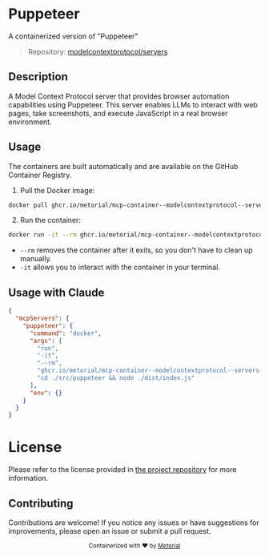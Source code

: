 
# Puppeteer

A containerized version of "Puppeteer"

> Repository: [modelcontextprotocol/servers](https://github.com/modelcontextprotocol/servers)

## Description

A Model Context Protocol server that provides browser automation capabilities using Puppeteer. This server enables LLMs to interact with web pages, take screenshots, and execute JavaScript in a real browser environment.


## Usage

The containers are built automatically and are available on the GitHub Container Registry.

1. Pull the Docker image:

```bash
docker pull ghcr.io/metorial/mcp-container--modelcontextprotocol--servers--puppeteer
```

2. Run the container:

```bash
docker run -it --rm ghcr.io/metorial/mcp-container--modelcontextprotocol--servers--puppeteer 
```

- `--rm` removes the container after it exits, so you don't have to clean up manually.
- `-it` allows you to interact with the container in your terminal.



## Usage with Claude

```json
{
  "mcpServers": {
    "puppeteer": {
      "command": "docker",
      "args": [
        "run",
        "-it",
        "--rm",
        "ghcr.io/metorial/mcp-container--modelcontextprotocol--servers--puppeteer",
        "cd ./src/puppeteer && node ./dist/index.js"
      ],
      "env": {}
    }
  }
}
```

# License

Please refer to the license provided in [the project repository](https://github.com/modelcontextprotocol/servers) for more information.

## Contributing

Contributions are welcome! If you notice any issues or have suggestions for improvements, please open an issue or submit a pull request.

<div align="center">
  <sub>Containerized with ❤️ by <a href="https://metorial.com">Metorial</a></sub>
</div>
  